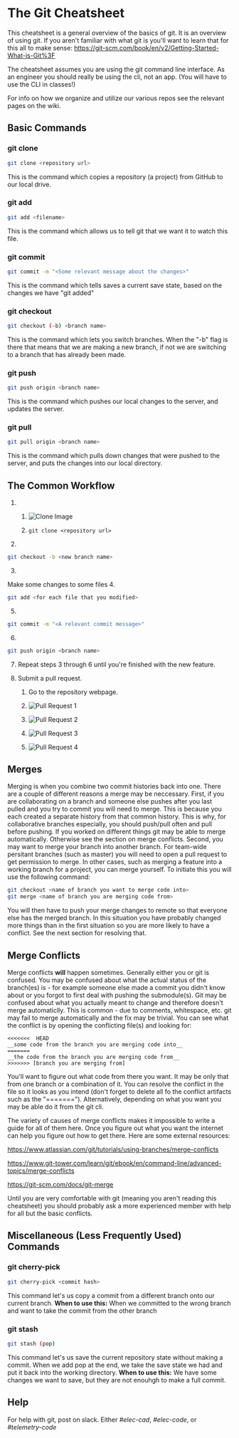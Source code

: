 # The Git Cheatsheet
This cheatsheet is a general overview of the basics of git. It is an overview of using git. 
If you aren't familiar with what git is you'll want to learn that for this all to make sense: https://git-scm.com/book/en/v2/Getting-Started-What-is-Git%3F

The cheatsheet assumes you are using the git command line interface. As an engineer you should really be using the cli, not an app. (You will have to use the CLI in classes!)

For info on how we organize and utilize our various repos see the relevant pages on the wiki. 

## Basic Commands

### git clone
```bash
git clone <repository url>
```
This is the command which copies a repository (a project) from GitHub to our local drive.

### git add
```bash
git add <filename>
```
This is the command which allows us to tell git that we want it to watch this file.

### git commit
```bash
git commit -m "<Some relevant message about the changes>"
```
This is the command which tells saves a current save state, based on the changes we have "git added"

### git checkout
```bash
git checkout (-b) <branch name>
```
This is the command which lets you switch branches. When the "-b" flag is there that means that we are making a new branch, if not we are switching to a branch that has already been made.

### git push
```bash
git push origin <branch name>
```
This is the command which pushes our local changes to the server, and updates the server.

### git pull
```bash
git pull origin <branch name>
```
This is the command which pulls down changes that were pushed to the server, and puts the changes into our local directory.

## The Common Workflow
1. 
     1. ![Clone Image](https://raw.githubusercontent.com/IlliniSolarCar/git-cheatsheet/images/clone.PNG)

     2.   `git clone <repository url>`
2. 
```bash 
git checkout -b <new branch name>
```
3.
Make some changes to some files
4.
```bash
git add <for each file that you modified>
```
5.
```bash
git commit -m "<A relevant commit message>"
```
6.
```bash
git push origin <branch name>
```
7. Repeat steps 3 through 6 until you're finished with the new feature.

8. Submit a pull request.

     1. Go to the repository webpage.

     2. ![Pull Request 1](https://raw.githubusercontent.com/IlliniSolarCar/git-cheatsheet/images/pr1.PNG)

     3. ![Pull Request 2](https://raw.githubusercontent.com/IlliniSolarCar/git-cheatsheet/images/pr2.PNG)

     4. ![Pull Request 3](https://raw.githubusercontent.com/IlliniSolarCar/git-cheatsheet/images/pr3.PNG)

     5. ![Pull Request 4](https://raw.githubusercontent.com/IlliniSolarCar/git-cheatsheet/images/pr4.PNG)

## Merges
Merging is when you combine two commit histories back into one. There are a couple of different reasons a merge may be neccessary. 
First, if you are collaborating on a branch and someone else pushes after you last pulled and you try to commit you will need to merge. This is because you each created a separate history from that common history. This is why, for collaborative branches especially, you should push/pull often and pull before pushing. If you worked on different things git may be able to merge automatically. Otherwise see the section on merge conflicts.
Second, you may want to merge your branch into another branch. For team-wide persitant branches (such as master) you will need to open a pull request to get permission to merge. In other cases, such as merging a feature into a working branch for a project, you can merge yourself. To initiate this you will use the following command:
```bash
git checkout <name of branch you want to merge code into>
git merge <name of branch you are merging code from>
```
You will then have to push your merge changes to remote so that everyone else has the merged branch. In this situation you have probably changed more things than in the first situation so you are more likely to have a conflict. See the next section for resolving that. 

## Merge Conflicts
Merge conflicts __will__ happen sometimes. Generally either you or git is confused. 
You may be confused about what the actual status of the branch(es) is - for example someone else made a commit you didn't know about or you forgot to first deal with pushing the submodule(s).
Git may be confused about what you actually meant to change and therefore doesn't merge automaticlly. This is common - due to comments, whitespace, etc. git may fail to merge automatically and the fix may be trivial. 
You can see what the conflict is by opening the conflicting file(s) and looking for:
```back 
<<<<<<<  HEAD
__some code from the branch you are merging code into__
=======
__the code from the branch you are merging code from__
>>>>>>> [branch you are merging from]
```
You'll want to figure out what code from there you want. It may be only that from one branch or a combination of it. You can resolve the conflict in the file so it looks as you intend (don't forget to delete all fo the conflict artifacts such as the "======="). Alternatively, depending on what you want you may be able do it from the git cli. 

The variety of causes of merge conflicts makes it impossible to write a guide for all of them here. Once you figure out what you want the internet can help you figure out how to get there. Here are some external resources:

https://www.atlassian.com/git/tutorials/using-branches/merge-conflicts

https://www.git-tower.com/learn/git/ebook/en/command-line/advanced-topics/merge-conflicts

https://git-scm.com/docs/git-merge

Until you are very comfortable with git (meaning you aren't reading this cheatsheet) you should probably ask a more experienced member with help for all but the basic conflicts. 

## Miscellaneous (Less Frequently Used) Commands

### git cherry-pick
```bash
git cherry-pick <commit hash>
```
This command let's us copy a commit from a different branch onto our current branch.
**When to use this:** When we committed to the wrong branch and want to take the commit from the other branch

### git stash
```bash
git stash (pop)
```
This command let's us save the current repository state without making a commit. When we add pop at the end, we take the save state we had and put it back into the working directory.
**When to use this:** We have some changes we want to save, but they are not enouhgh to make a full commit.

## Help
For help with git, post on slack. Either <i>#elec-cad</i>, <i>#elec-code</i>, or <i>#telemetry-code</i>
